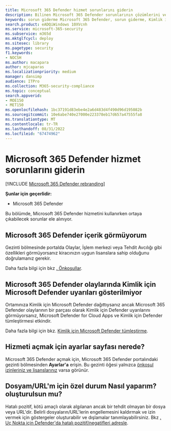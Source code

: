 ```yaml
---
title: Microsoft 365 Defender hizmet sorunlarını giderin
description: Bilinen Microsoft 365 Defender sorunlarının çözümlerini ve geçici çözümlerini bulma
keywords: sorun giderme Microsoft 365 Defender, sorun giderme, Kimlik için Microsoft Defender, sorunlar, eklenti, ayarlar sayfası
search.product: eADQiWindows 10XVcnh
ms.service: microsoft-365-security
ms.subservice: m365d
ms.mktglfcycl: deploy
ms.sitesec: library
ms.pagetype: security
f1.keywords:
- NOCSH
ms.author: macapara
author: mjcaparas
ms.localizationpriority: medium
manager: dansimp
audience: ITPro
ms.collection: M365-security-compliance
ms.topic: conceptual
search.appverid:
- MOE150
- MET150
ms.openlocfilehash: 1bc37191d83ebe4e2a6d483d4f490d96d195082b
ms.sourcegitcommit: 10e6abe740e27000e223378eb17d657a47555fa8
ms.translationtype: MT
ms.contentlocale: tr-TR
ms.lasthandoff: 08/31/2022
ms.locfileid: "67474962"
---
```

# <a name="troubleshoot-microsoft-365-defender-service-issues"></a>Microsoft 365 Defender hizmet sorunlarını giderin

[!INCLUDE [Microsoft 365 Defender rebranding](../includes/microsoft-defender.md)]


**Şunlar için geçerlidir:**
- Microsoft 365 Defender

Bu bölümde, Microsoft 365 Defender hizmetini kullanırken ortaya çıkabilecek sorunlar ele alınıyor.

## <a name="i-dont-see-microsoft-365-defender-content"></a>Microsoft 365 Defender içerik görmüyorum

Gezinti bölmesinde portalda Olaylar, İşlem merkezi veya Tehdit Avcılığı gibi özellikleri görmüyorsanız kiracınızın uygun lisanslara sahip olduğunu doğrulamanız gerekir.

Daha fazla bilgi için bkz [. Önkoşullar](prerequisites.md).

## <a name="microsoft-defender-for-identity-alerts-are-not-showing-up-in-the-microsoft-365-defender-incidents"></a>Microsoft 365 Defender olaylarında Kimlik için Microsoft Defender uyarıları gösterilmiyor

Ortamınıza Kimlik için Microsoft Defender dağıttıysanız ancak Microsoft 365 Defender olaylarının bir parçası olarak Kimlik için Defender uyarılarını görmüyorsanız, Microsoft Defender for Cloud Apps  ve Kimlik için Defender tümleştirmesi etkindir.

Daha fazla bilgi için bkz. [Kimlik için Microsoft Defender tümleştirme](/cloud-app-security/mdi-integration).

## <a name="where-is-the-settings-page-for-turning-on-the-service"></a>Hizmeti açmak için ayarlar sayfası nerede?

Microsoft 365 Defender açmak için, Microsoft 365 Defender portalındaki gezinti bölmesinden **Ayarlar'a** erişin. Bu gezinti öğesi yalnızca [önkoşul izinleriniz ve lisanslarınız](m365d-enable.md#check-license-eligibility-and-required-permissions) varsa görünür.

## <a name="how-do-i-create-an-exception-for-my-fileurl"></a>Dosyam/URL'm için özel durum Nasıl yaparım? oluşturulsun mu?

Hatalı pozitif, kötü amaçlı olarak algılanan ancak bir tehdit olmayan bir dosya veya URL'dir. Belirli dosyaların/URL'lerin engellemesini kaldırmak ve izin vermek için göstergeler oluşturabilir ve dışlamalar tanımlayabilirsiniz. Bkz [. Uç Nokta için Defender'da hatalı pozitif/negatifleri adresle](/microsoft-365/security/defender-endpoint/defender-endpoint-false-positives-negatives).
